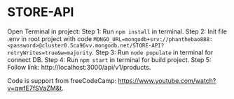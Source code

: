 # STORE-API

Open Terminal in project:
Step 1: Run `npm install` in terminal.
Step 2: Init file .env in root project with code `MONGO_URL=mongodb+srv://phanthebao888:<password>@cluster0.5ca96vv.mongodb.net/STORE-API?retryWrites=true&w=majority`.
Step 3: Run `node populate` in terminal for connect DB.
Step 4: Run `npm start` in terminal for build project.
Step 5: Follow link: http://localhost:3000/api/v1/products.

Code is support from freeCodeCamp: https://www.youtube.com/watch?v=qwfE7fSVaZM&t.
